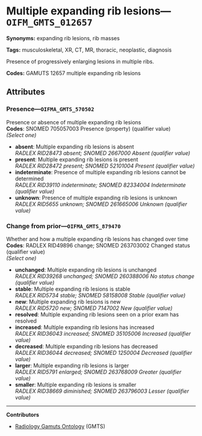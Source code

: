 # Multiple expanding rib lesions—`OIFM_GMTS_012657`

**Synonyms:** expanding rib lesions, rib masses

**Tags:** musculoskeletal, XR, CT, MR, thoracic, neoplastic, diagnosis

Presence of progressively enlarging lesions in multiple ribs.

**Codes:** GAMUTS 12657 multiple expanding rib lesions

## Attributes

### Presence—`OIFMA_GMTS_570502`

Presence or absence of multiple expanding rib lesions  
**Codes**: SNOMED 705057003 Presence (property) (qualifier value)  
*(Select one)*

- **absent**: Multiple expanding rib lesions is absent  
_RADLEX RID28473 absent; SNOMED 2667000 Absent (qualifier value)_
- **present**: Multiple expanding rib lesions is present  
_RADLEX RID28472 present; SNOMED 52101004 Present (qualifier value)_
- **indeterminate**: Presence of multiple expanding rib lesions cannot be determined  
_RADLEX RID39110 indeterminate; SNOMED 82334004 Indeterminate (qualifier value)_
- **unknown**: Presence of multiple expanding rib lesions is unknown  
_RADLEX RID5655 unknown; SNOMED 261665006 Unknown (qualifier value)_

### Change from prior—`OIFMA_GMTS_879470`

Whether and how a multiple expanding rib lesions has changed over time  
**Codes**: RADLEX RID49896 change; SNOMED 263703002 Changed status (qualifier value)  
*(Select one)*

- **unchanged**: Multiple expanding rib lesions is unchanged  
_RADLEX RID39268 unchanged; SNOMED 260388006 No status change (qualifier value)_
- **stable**: Multiple expanding rib lesions is stable  
_RADLEX RID5734 stable; SNOMED 58158008 Stable (qualifier value)_
- **new**: Multiple expanding rib lesions is new  
_RADLEX RID5720 new; SNOMED 7147002 New (qualifier value)_
- **resolved**: Multiple expanding rib lesions seen on a prior exam has resolved  
- **increased**: Multiple expanding rib lesions has increased  
_RADLEX RID36043 increased; SNOMED 35105006 Increased (qualifier value)_
- **decreased**: Multiple expanding rib lesions has decreased  
_RADLEX RID36044 decreased; SNOMED 1250004 Decreased (qualifier value)_
- **larger**: Multiple expanding rib lesions is larger  
_RADLEX RID5791 enlarged; SNOMED 263768009 Greater (qualifier value)_
- **smaller**: Multiple expanding rib lesions is smaller  
_RADLEX RID38669 diminished; SNOMED 263796003 Lesser (qualifier value)_

---

**Contributors**

- [Radiology Gamuts Ontology](https://gamuts.net/) (GMTS)